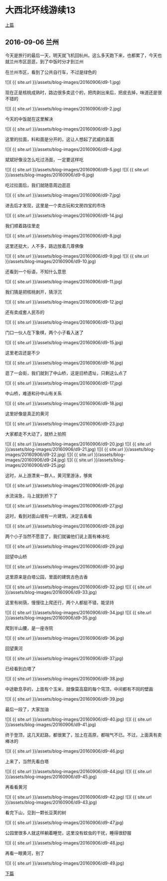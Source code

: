 大西北环线游续13
========================

[上篇](/2016/09/05/大西北13.html)

2016-09-06 兰州
------------------------

今天是旅行的最后一天，明天就飞机回杭州。这么多天跑下来，也都累了，今天也就兰州市区逛逛，到了中饭时分才到兰州

在兰州市区，看到了公共自行车，不过是绿色的

![]( {{ site.url }}/assets/blog-images/20160906/d9-1.jpg)

现在正是核桃成熟时，路边很多卖这个的，把肉剥出来后，把皮去掉，味道还是很不错的

![]( {{ site.url }}/assets/blog-images/20160906/d9-2.jpg)

今天的中饭就在这里解决

![]( {{ site.url }}/assets/blog-images/20160906/d9-3.jpg)

这里的拉面，料和面是分开的，这让人想起了武威的盖面

![]( {{ site.url }}/assets/blog-images/20160906/d9-4.jpg)

斌斌好像没怎么吃过汤面，一定要这样吃

![]( {{ site.url }}/assets/blog-images/20160906/d9-5.jpg)
![]( {{ site.url }}/assets/blog-images/20160906/d9-6.jpg)

吃过拉面后，我们就随意周边逛逛

![]( {{ site.url }}/assets/blog-images/20160906/d9-7.jpg)

进去后才发现，这里是一个卖古玩和文房四宝的市场

![]( {{ site.url }}/assets/blog-images/20160906/d9-14.jpg)

我们顺着路往里走

![]( {{ site.url }}/assets/blog-images/20160906/d9-8.jpg)

这里还挺大，人不多，路边放着几尊佛像

![]( {{ site.url }}/assets/blog-images/20160906/d9-9.jpg)
![]( {{ site.url }}/assets/blog-images/20160906/d9-10.jpg)

还看到一个标语，不知什么意思

![]( {{ site.url }}/assets/blog-images/20160906/d9-11.jpg)

我们猜是把核桃剥开，猜浮沉

![]( {{ site.url }}/assets/blog-images/20160906/d9-12.jpg)

还有卖成套人民币的

![]( {{ site.url }}/assets/blog-images/20160906/d9-13.jpg)

门口一伙人在下象棋，两个小子看入迷了

![]( {{ site.url }}/assets/blog-images/20160906/d9-15.jpg)

这里老店还是不少

![]( {{ site.url }}/assets/blog-images/20160906/d9-16.jpg)

逛了一会街，我们就到了中山桥，这是旧桥遗址，只剩这么点了

![]( {{ site.url }}/assets/blog-images/20160906/d9-17.jpg)

中山桥，难道和孙中山有关系

![]( {{ site.url }}/assets/blog-images/20160906/d9-18.jpg)

这里好像是真正的黄河

![]( {{ site.url }}/assets/blog-images/20160906/d9-23.jpg)

大家都走不大动了，就桥上拍照

![]( {{ site.url }}/assets/blog-images/20160906/d9-20.jpg)
![]( {{ site.url }}/assets/blog-images/20160906/d9-21.jpg)
![]( {{ site.url }}/assets/blog-images/20160906/d9-22.jpg)
![]( {{ site.url }}/assets/blog-images/20160906/d9-24.jpg)
![]( {{ site.url }}/assets/blog-images/20160906/d9-25.jpg)

这时，从上游漂来一群人，黄河里游泳，够爽

![]( {{ site.url }}/assets/blog-images/20160906/d9-26.jpg)

水流湍急，马上就到桥下了

![]( {{ site.url }}/assets/blog-images/20160906/d9-27.jpg)

这时，看到对面山坡有一片建筑，决定去看看

![]( {{ site.url }}/assets/blog-images/20160906/d9-28.jpg)

两个小子当然不愿意了，我们就骗他们说上面有棒冰吃

![]( {{ site.url }}/assets/blog-images/20160906/d9-29.jpg)

回望中山桥

![]( {{ site.url }}/assets/blog-images/20160906/d9-30.jpg)

这里原来是白塔公园，里面的建筑古色古香

![]( {{ site.url }}/assets/blog-images/20160906/d9-32.jpg)
![]( {{ site.url }}/assets/blog-images/20160906/d9-33.jpg)

这里有树荫，慢慢往上爬还行，两个人都挺不错，能坚持

![]( {{ site.url }}/assets/blog-images/20160906/d9-34.jpg)
![]( {{ site.url }}/assets/blog-images/20160906/d9-35.jpg)

爬到半山腰，是一座寺院

![]( {{ site.url }}/assets/blog-images/20160906/d9-36.jpg)

回望黄河

![]( {{ site.url }}/assets/blog-images/20160906/d9-37.jpg)

已经看到白塔了

![]( {{ site.url }}/assets/blog-images/20160906/d9-38.jpg)

中途歇息亭的，上面有个玉米，就像莫高窟的每个穹顶，中间都有不同的壁画

![]( {{ site.url }}/assets/blog-images/20160906/d9-39.jpg)

最后一段了，大家加油

![]( {{ site.url }}/assets/blog-images/20160906/d9-40.jpg)
![]( {{ site.url }}/assets/blog-images/20160906/d9-41.jpg)

终于登顶，这几天赶路，都很累了，加上在高原，都喘气不已。不过，上面真有卖棒冰的

![]( {{ site.url }}/assets/blog-images/20160906/d9-46.jpg)

上来了，当然先看白塔

![]( {{ site.url }}/assets/blog-images/20160906/d9-44.jpg)
![]( {{ site.url }}/assets/blog-images/20160906/d9-45.jpg)

再看看黄河

![]( {{ site.url }}/assets/blog-images/20160906/d9-42.jpg)
![]( {{ site.url }}/assets/blog-images/20160906/d9-43.jpg)

看完下山，见到一颗长豆荚的树

![]( {{ site.url }}/assets/blog-images/20160906/d9-47.jpg)

公园里很多人就这样躺着睡觉，这里没有蚊虫的干扰，睡得很舒服

![]( {{ site.url }}/assets/blog-images/20160906/d9-48.jpg)

再看一眼黄河，别了

![]( {{ site.url }}/assets/blog-images/20160906/d9-49.jpg)

[下篇](/2016/09/06/大西北15.html)
